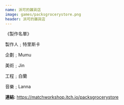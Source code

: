 ```yaml
---
name: 派可的雜貨店
image: games/packsgrocerystore.png
header: 派可的雜貨店
---
```


《製作名單》

製作人﹔特里斯卡

企劃﹔Mumu 

美術﹔Jin 

工程﹔白蘭 

音樂﹔Lanna

**連結:** https://matchworkshop.itch.io/packsgrocerystore
